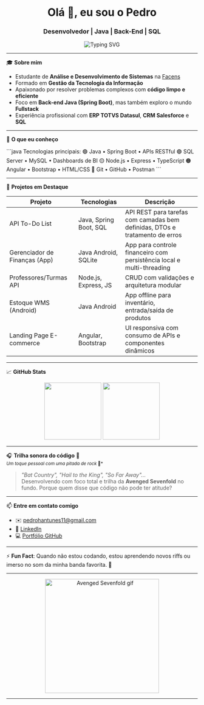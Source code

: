 <h1 align="center">Olá 👋, eu sou o Pedro</h1>
<h3 align="center">Desenvolvedor | Java | Back-End | SQL</h3>

<p align="center">
  <img src="https://readme-typing-svg.herokuapp.com?font=Fira+Code&size=20&pause=1000&center=true&vCenter=true&width=435&lines=System.out.println(%22Bem-vindo+ao+meu+GitHub!%22);" alt="Typing SVG" />
</p>

---

🎓 **Sobre mim**
- Estudante de **Análise e Desenvolvimento de Sistemas** na [Facens](https://facens.br/)
- Formado em **Gestão da Tecnologia da Informação**
- Apaixonado por resolver problemas complexos com **código limpo e eficiente**
- Foco em **Back-end Java (Spring Boot)**, mas também exploro o mundo **Fullstack**
- Experiência profissional com **ERP TOTVS Datasul**, **CRM Salesforce** e **SQL**

---

🧠 **O que eu conheço**

\`\`\`java
Tecnologias principais:
🟢 Java • Spring Boot • APIs RESTful
🟣 SQL Server • MySQL • Dashboards de BI
🟡 Node.js • Express • TypeScript
🟠 Angular • Bootstrap • HTML/CSS
🔵 Git • GitHub • Postman
\`\`\`

---

🚧 **Projetos em Destaque**

| Projeto                        | Tecnologias                       | Descrição                                                                 |
|-------------------------------|------------------------------------|--------------------------------------------------------------------------|
| API To-Do List                | Java, Spring Boot, SQL             | API REST para tarefas com camadas bem definidas, DTOs e tratamento de erros |
| Gerenciador de Finanças (App) | Java Android, SQLite               | App para controle financeiro com persistência local e multi-threading    |
| Professores/Turmas API        | Node.js, Express, JS               | CRUD com validações e arquitetura modular                                |
| Estoque WMS (Android)         | Java Android                       | App offline para inventário, entrada/saída de produtos                   |
| Landing Page E-commerce       | Angular, Bootstrap                 | UI responsiva com consumo de APIs e componentes dinâmicos                |

---

📈 **GitHub Stats**

<p align="center">
  <img height="150em" src="https://github-readme-stats.vercel.app/api?username=pedroantunes1310&show_icons=true&theme=radical" />
  <img height="150em" src="https://github-readme-stats.vercel.app/api/top-langs/?username=pedroantunes1310&layout=compact&langs_count=7&theme=radical"/>
</p>

---

🎧 **Trilha sonora do código** 🎸  
<sub>*Um toque pessoal com uma pitada de rock* 🤘*</sub>

> *"Bat Country", "Hail to the King", "So Far Away"...*  
> Desenvolvendo com foco total e trilha da **Avenged Sevenfold** no fundo. Porque quem disse que código não pode ter atitude?

---

📫 **Entre em contato comigo**

- ✉️ pedrohantunes11@gmail.com  
- 💼 [LinkedIn](https://www.linkedin.com/in/pedro-antunes-94497523b)  
- 💻 [Portfólio GitHub](https://github.com/pedroantunes1310)

---

⚡ **Fun Fact**: Quando não estou codando, estou aprendendo novos riffs ou imerso no som da minha banda favorita. 🎸

---

<p align="center">
  <img src="https://tenor.com/b1lJQ.gif" width="300" alt="Avenged Sevenfold gif">
</p>

---

